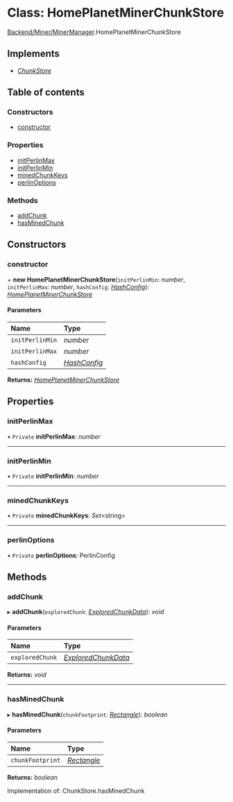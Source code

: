 # Class: HomePlanetMinerChunkStore

[Backend/Miner/MinerManager](../modules/backend_miner_minermanager.md).HomePlanetMinerChunkStore

## Implements

- [_ChunkStore_](../interfaces/_types_darkforest_api_chunkstoretypes.chunkstore.md)

## Table of contents

### Constructors

- [constructor](backend_miner_minermanager.homeplanetminerchunkstore.md#constructor)

### Properties

- [initPerlinMax](backend_miner_minermanager.homeplanetminerchunkstore.md#initperlinmax)
- [initPerlinMin](backend_miner_minermanager.homeplanetminerchunkstore.md#initperlinmin)
- [minedChunkKeys](backend_miner_minermanager.homeplanetminerchunkstore.md#minedchunkkeys)
- [perlinOptions](backend_miner_minermanager.homeplanetminerchunkstore.md#perlinoptions)

### Methods

- [addChunk](backend_miner_minermanager.homeplanetminerchunkstore.md#addchunk)
- [hasMinedChunk](backend_miner_minermanager.homeplanetminerchunkstore.md#hasminedchunk)

## Constructors

### constructor

\+ **new HomePlanetMinerChunkStore**(`initPerlinMin`: _number_, `initPerlinMax`: _number_, `hashConfig`: [_HashConfig_](../modules/_types_global_globaltypes.md#hashconfig)): [_HomePlanetMinerChunkStore_](backend_miner_minermanager.homeplanetminerchunkstore.md)

#### Parameters

| Name            | Type                                                               |
| :-------------- | :----------------------------------------------------------------- |
| `initPerlinMin` | _number_                                                           |
| `initPerlinMax` | _number_                                                           |
| `hashConfig`    | [_HashConfig_](../modules/_types_global_globaltypes.md#hashconfig) |

**Returns:** [_HomePlanetMinerChunkStore_](backend_miner_minermanager.homeplanetminerchunkstore.md)

## Properties

### initPerlinMax

• `Private` **initPerlinMax**: _number_

---

### initPerlinMin

• `Private` **initPerlinMin**: _number_

---

### minedChunkKeys

• `Private` **minedChunkKeys**: _Set_<string\>

---

### perlinOptions

• `Private` **perlinOptions**: PerlinConfig

## Methods

### addChunk

▸ **addChunk**(`exploredChunk`: [_ExploredChunkData_](_types_global_globaltypes.exploredchunkdata.md)): _void_

#### Parameters

| Name            | Type                                                                  |
| :-------------- | :-------------------------------------------------------------------- |
| `exploredChunk` | [_ExploredChunkData_](_types_global_globaltypes.exploredchunkdata.md) |

**Returns:** _void_

---

### hasMinedChunk

▸ **hasMinedChunk**(`chunkFootprint`: [_Rectangle_](../interfaces/_types_global_globaltypes.rectangle.md)): _boolean_

#### Parameters

| Name             | Type                                                                |
| :--------------- | :------------------------------------------------------------------ |
| `chunkFootprint` | [_Rectangle_](../interfaces/_types_global_globaltypes.rectangle.md) |

**Returns:** _boolean_

Implementation of: ChunkStore.hasMinedChunk

